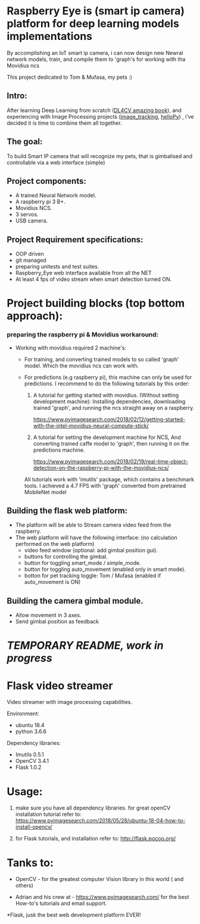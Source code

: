 # Raspberry Eye is (smart ip camera) platform for deep learning models implementations 
By accomplishing an IoT smart ip camera, i can now design new Newral network models, train, and compile them to 'graph's for working with tha Movidius ncs

This project dedicated to Tom & Mufasa, my pets :)


## Intro:
After learning Deep Learning from scratch ([DL4CV amazing book](https://www.pyimagesearch.com/deep-learning-computer-vision-python-book/)), and experiencing with Image Processing projects ([image_tracking](https://youtu.be/GF0xc0aUvpI), [helloPy](https://github.com/GalBrandwine/HalloPy)) , i’ve decided it is time to combine them all together.


## The goal:
To build Smart IP camera that will recognize my pets, that is gimbalised and controllable via a web interface (simple)


## Project components:
* A trained Neural Network model.
* A raspberry pi 3 B+.
* Movidius NCS.
* 3 servos.
* USB camera.


## Project Requirement specifications:
* OOP driven
* git managed
* preparing unitests and test suites.
* Raspberry_Eye web interface available from all the NET
* At least 4 fps of video stream when smart detection turned ON.


# Project building blocks (top bottom approach):
### preparing the raspberry pi & Movidius workaround:
  * Working with movidius required 2 machine's:
    * For training, and converting trained models to so called 'graph' model. Which the movidius ncs can work with.
    * For predictions (e.g raspberry pi), this machine can only be used for predictions.
      I recommend to do the following tutorials by this order:

      1.    A tutorial for getting started with movidius.
            (Without setting development machine): 
            Installing dependencies, downloading trained 'graph', and running the ncs straight away on a raspberry.

            https://www.pyimagesearch.com/2018/02/12/getting-started-with-the-intel-movidius-neural-compute-stick/



      2.    A tutorial for setting the development machine for NCS,
            And converting trained caffe model to 'graph', then running it on the predictions machine.

            https://www.pyimagesearch.com/2018/02/19/real-time-object-detection-on-the-raspberry-pi-with-the-movidius-ncs/

      All tutorials work with 'imutils' package, which contains a benchmark tools.
      I achieved a 4.7 FPS with 'graph' converted from pretrained MobileNet model

## Building the flask web platform:
* The platform will be able to Stream camera video feed from the raspberry.
* The web platform will have the following interface:
  (no calculation performed on the web platform)
  * video feed window (optional: add gimbal position gui).
  * buttons for controlling the gimbal.
  * button for toggling smart_mode / simple_mode.
  * button for toggling auto_movement (enabled only in smart mode).
  * botton for pet tracking toggle: Tom / Mufasa (enabled if auto_movement is ON)


## Building the camera gimbal module.
* Allow movement in 3 axes.
* Send gimbal position as feedback


# ___TEMPORARY README, work in progress___
  # Flask video streamer
  Video streamer with image processing capabilities.


  Environment:
  * ubuntu 18.4
  * python 3.6.6

  Dependency libraries:
  * Imutils 0.5.1
  * OpenCV 3.4.1
  * Flask 1.0.2


  # Usage:

  1. make sure you have all dependency libraries.
    for great openCV installation tutorial refer to:
    https://www.pyimagesearch.com/2018/05/28/ubuntu-18-04-how-to-install-opencv/

  2. for Flask tutorials, and installation refer to:
    http://flask.pocoo.org/

  # Tanks to:
  * OpenCV - for the greatest computer Vision library in this world ( and others)

  * Adrian and his crew at - https://www.pyimagesearch.com/ for the best How-to's tutorials
    and email support.

  *Flask, jusk the best web development platform EVER!
